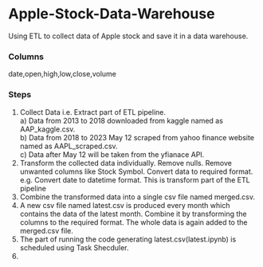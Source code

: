 # Apple-Stock-Data-Warehouse
Using ETL to collect data of Apple stock and save it in a data warehouse.

### Columns
date,open,high,low,close,volume

### Steps
1) Collect Data i.e. Extract part of ETL pipeline. <br>
    a) Data from 2013 to 2018 downloaded from kaggle named as AAP_kaggle.csv.<br>
    b) Data from 2018 to 2023 May 12 scraped from yahoo finance website named as AAPL_scraped.csv.<br>
    c) Data after May 12 will be taken from the yfianace API.<br>
2) Transform the collected data individually. Remove nulls. Remove unwanted columns like Stock Symbol. Convert data to required format. e.g. Convert date to datetime    format. This is transform part of the ETL pipeline<br>
3) Combine the transformed data into a single csv file named merged.csv.
4) A new csv file named latest.csv is produced every month which contains the data of the latest month. Combine it by transforming the columns to the required          format. The whole data is again added to the merged.csv file.
5) The part of running the code generating latest.csv(latest.ipynb) is scheduled using Task Shecduler.
6) 

  
